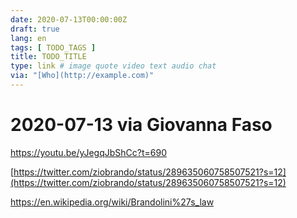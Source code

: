 ```yaml
---
date: 2020-07-13T00:00:00Z
draft: true
lang: en
tags: [ TODO_TAGS ]
title: TODO_TITLE
type: link # image quote video text audio chat
via: "[Who](http://example.com)"
---
```



# 2020-07-13 via Giovanna Faso
https://youtu.be/yJegqJbShCc?t=690

[https://twitter.com/ziobrando/status/289635060758507521?s=12](https://twitter.com/ziobrando/status/289635060758507521?s=12)

https://en.wikipedia.org/wiki/Brandolini%27s_law

